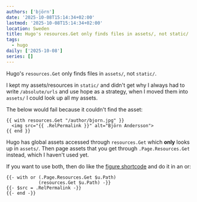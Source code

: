 ```yaml
---
authors: ['björn']
date: '2025-10-08T15:14:34+02:00'
lastmod: '2025-10-08T15:14:34+02:00'
location: Sweden
title: Hugo's resources.Get only finds files in assets/, not static/
tags:
  - hugo
daily: ['2025-10-08']
series: []
---
```

Hugo's `resources.Get` only finds files in `assets/`, not `static/`.

I kept my assets/resources in `static/` and didn't get why I always had to write `/absolute/urls` and use hope as a strategy, 
when I moved them into `assets/` I could look up all my assets.
<!--more-->

The below would fail because it couldn't find the asset:

```plain
{{ with resources.Get "/author/bjorn.jpg" }}
  <img src="{{ .RelPermalink }}" alt="Björn Andersson">
{{ end }}
```

Hugo has global assets accessed through `resources.Get` which **only** looks up in `assets/`.
Then page assets that you get through `.Page.Resources.Get` instead, which I haven't used yet.

If you want to use both, then do like the [figure shortcode](https://github.com/gohugoio/hugo/blob/4414ef73f3cd490caf93e0d50a6102db9ab28318/tpl/tplimpl/embedded/templates/_shortcodes/figure.html#L9C5-L11C16) and do it in an or:

```plain
{{- with or (.Page.Resources.Get $u.Path) 
            (resources.Get $u.Path) -}}
{{- $src = .RelPermalink -}}
{{- end -}}
```
